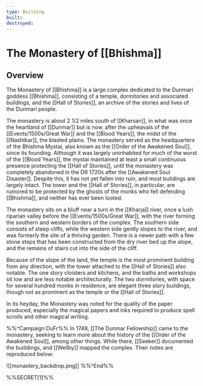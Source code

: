 ```yaml
---
type: Building
built:
destroyed:
---
```

# The Monastery of [[Bhishma]]

## Overview
The Monastery of [[Bhishma]] is a large complex dedicated to the Dunmari goddess [[Bhishma]], consisting of a temple, dormitories and associated buildings, and the [[Hall of Stories]], an archive of the stories and lives of the Dunmari people. 

The monastery is about 2 1/2 miles south of [[Kharsan]], in what was once the heartland of [[Dunmar]] but is now, after the upheavals of the [[Events/1500s/Great War]] and the [[Blood Years]], the midst of the [[Nashtkar]], the blasted plains. The monastery served as the headquarters of the Bhishma Mystai, also known as the [[Order of the Awakened Soul]], since its founding. Although it was largely uninhabited for much of the worst of the [[Blood Years]], the mystai maintained at least a small continuous presence protecting the [[Hall of Stories]], until the monastery was completely abandoned in the DR 1720s after the [[Awakened Soul Disaster]]. Despite this, it has not yet fallen into ruin, and most buildings are largely intact. The tower and the [[Hall of Stories]], in particular, are rumored to be protected by the ghosts of the monks who fell defending [[Bhishma]], and neither has ever been looted. 

The monastery sits on a bluff near a turn in the [[Kharja]] river, once a lush riparian valley before the [[Events/1500s/Great War]], with the river forming the southern and western borders of the complex. The southern side consists of steep cliffs, while the western side gently slopes to the river, and was formerly the site of a thriving garden. There is a newer path with a few stone steps that has been constructed from the dry river bed up the slope, and the remains of stairs cut into the side of the cliff. 

Because of the slope of the land, the temple is the most prominent building from any direction, with the tower attached to the [[Hall of Stories]] also notable. The one story cloisters and kitchens, and the baths and workshops sit low and are less notable architecturally. The two dormitories, with space for several hundred monks in residence, are elegant three story buildings, though not as prominent as the temple or the [[Hall of Stories]]. 

In its heyday, the Monastery was noted for the quality of the paper produced, especially the magical papers and inks required to produce spell scrolls and other magical writing.

%%^Campaign:DuFr%%
In 1748, [[The Dunmar Fellowship]] came to the monastery, seeking to learn more about the history of the [[Order of the Awakened Soul]], among other things. While there, [[Seeker]] documented the buiildings, and [[Wellby]] mapped the complex. Their notes are reproduced below:

![[monastery_backdrop.png]]
%%^End%%

%%SECRET[1]%%




